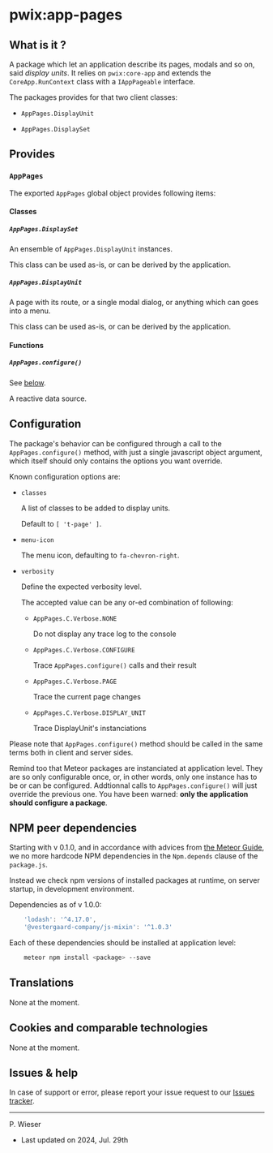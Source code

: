 # pwix:app-pages

## What is it ?

A package which let an application describe its pages, modals and so on, said _display units_. It relies on `pwix:core-app` and extends the `CoreApp.RunContext` class with a `IAppPageable` interface.

The packages provides for that two client classes:

- `AppPages.DisplayUnit`

- `AppPages.DisplaySet`

## Provides

### `AppPages`

The exported `AppPages` global object provides following items:

#### Classes

##### `AppPages.DisplaySet`

An ensemble of `AppPages.DisplayUnit` instances.

This class can be used as-is, or can be derived by the application.

##### `AppPages.DisplayUnit`

A page with its route, or a single modal dialog, or anything which can goes into a menu.

This class can be used as-is, or can be derived by the application.

#### Functions

##### `AppPages.configure()`

See [below](#configuration).

A reactive data source.

## Configuration

The package's behavior can be configured through a call to the `AppPages.configure()` method, with just a single javascript object argument, which itself should only contains the options you want override.

Known configuration options are:

- `classes`

    A list of classes to be added to display units.

    Default to `[ 't-page' ]`.

- `menu-icon`

    The menu icon, defaulting to `fa-chevron-right`.

- `verbosity`

    Define the expected verbosity level.

    The accepted value can be any or-ed combination of following:

    - `AppPages.C.Verbose.NONE`

        Do not display any trace log to the console

    - `AppPages.C.Verbose.CONFIGURE`

        Trace `AppPages.configure()` calls and their result

    - `AppPages.C.Verbose.PAGE`
    
        Trace the current page changes

    - `AppPages.C.Verbose.DISPLAY_UNIT`

        Trace DisplayUnit's instanciations

Please note that `AppPages.configure()` method should be called in the same terms both in client and server sides.

Remind too that Meteor packages are instanciated at application level. They are so only configurable once, or, in other words, only one instance has to be or can be configured. Addtionnal calls to `AppPages.configure()` will just override the previous one. You have been warned: **only the application should configure a package**.

## NPM peer dependencies

Starting with v 0.1.0, and in accordance with advices from [the Meteor Guide](https://guide.meteor.com/writing-atmosphere-packages.html#peer-npm-dependencies), we no more hardcode NPM dependencies in the `Npm.depends` clause of the `package.js`.

Instead we check npm versions of installed packages at runtime, on server startup, in development environment.

Dependencies as of v 1.0.0:

```js
    'lodash': '^4.17.0',
    '@vestergaard-company/js-mixin': '^1.0.3'
```

Each of these dependencies should be installed at application level:

```sh
    meteor npm install <package> --save
```

## Translations

None at the moment.

## Cookies and comparable technologies

None at the moment.

## Issues & help

In case of support or error, please report your issue request to our [Issues tracker](https://github.com/trychlos/pwix-app-pages/issues).

---
P. Wieser
- Last updated on 2024, Jul. 29th
